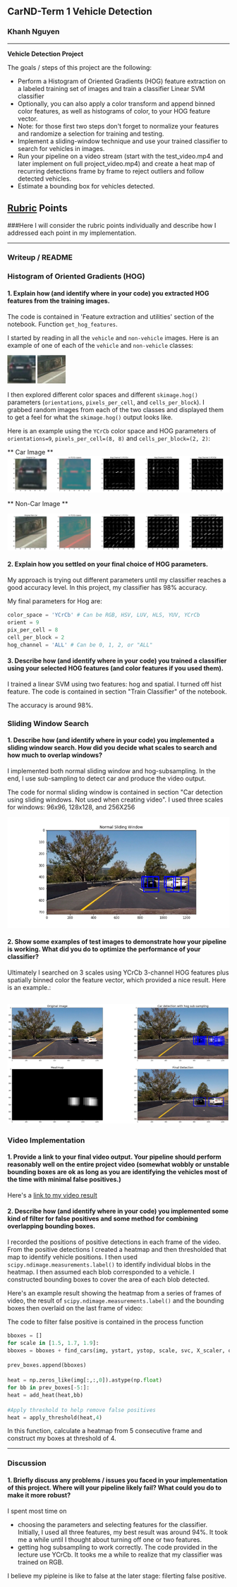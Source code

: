## CarND-Term 1 Vehicle Detection 
### Khanh Nguyen

---

**Vehicle Detection Project**

The goals / steps of this project are the following:

* Perform a Histogram of Oriented Gradients (HOG) feature extraction on a labeled training set of images and train a classifier Linear SVM classifier
* Optionally, you can also apply a color transform and append binned color features, as well as histograms of color, to your HOG feature vector. 
* Note: for those first two steps don't forget to normalize your features and randomize a selection for training and testing.
* Implement a sliding-window technique and use your trained classifier to search for vehicles in images.
* Run your pipeline on a video stream (start with the test_video.mp4 and later implement on full project_video.mp4) and create a heat map of recurring detections frame by frame to reject outliers and follow detected vehicles.
* Estimate a bounding box for vehicles detected.

[//]: # (Image References)
[image1]: ./pipeline.png
[image2]: ./training/vehicles/GTI_MiddleClose/image0000.png
[image3]: ./training/non-vehicles/GTI/image1000.png
[image4]: ./car_hog.png
[image5]: ./non_car_hog.png
[image6]: ./slide_window.png
[video1]: ./project_video_output.mp4

## [Rubric](https://review.udacity.com/#!/rubrics/513/view) Points
###Here I will consider the rubric points individually and describe how I addressed each point in my implementation.  

---
### Writeup / README


### Histogram of Oriented Gradients (HOG)

#### 1. Explain how (and identify where in your code) you extracted HOG features from the training images.

The code is contained in 'Feature extraction and utilities' section of the notebook. Function `get_hog_features`.

I started by reading in all the `vehicle` and `non-vehicle` images.  Here is an example of one of each of the `vehicle` and `non-vehicle` classes:

![A car image][image2]
![A non-car image][image3]

I then explored different color spaces and different `skimage.hog()` parameters (`orientations`, `pixels_per_cell`, and `cells_per_block`).  I grabbed random images from each of the two classes and displayed them to get a feel for what the `skimage.hog()` output looks like.

Here is an example using the `YCrCb` color space and HOG parameters of `orientations=9`, `pixels_per_cell=(8, 8)` and `cells_per_block=(2, 2)`:

** Car Image **
![Hog feature of a car image in YCrCb space][image4]

** Non-Car Image ** 

![Hog feature of a non-car image in YCrCb space][image5]

#### 2. Explain how you settled on your final choice of HOG parameters.

My approach is trying out different parameters until my classifier reaches a good accuracy level. In this project, my classifier has 98% accuracy.

My final parameters for Hog are:

```python
color_space = 'YCrCb' # Can be RGB, HSV, LUV, HLS, YUV, YCrCb
orient = 9
pix_per_cell = 8
cell_per_block = 2
hog_channel = 'ALL' # Can be 0, 1, 2, or "ALL"
```

#### 3. Describe how (and identify where in your code) you trained a classifier using your selected HOG features (and color features if you used them).

I trained a linear SVM using two features: hog and spatial. I turned off hist feature. The code is contained in section "Train Classifier" of the notebook.

The accuracy is around 98%.

### Sliding Window Search

#### 1. Describe how (and identify where in your code) you implemented a sliding window search.  How did you decide what scales to search and how much to overlap windows?

I implemented both normal sliding window and hog-subsampling. In the end, I use sub-sampling to detect car and produce the video output. 

The code for normal sliding window is contained in section "Car detection using sliding windows. Not used when creating video". I used three scales for windows: 96x96, 128x128, and 256X256

![Detect car using normal sliding window][image6]

#### 2. Show some examples of test images to demonstrate how your pipeline is working.  What did you do to optimize the performance of your classifier?

Ultimately I searched on 3 scales using YCrCb 3-channel HOG features plus spatially binned color the feature vector, which provided a nice result.  Here is an example.:

![Detection pipleline][image1]
---

### Video Implementation

#### 1. Provide a link to your final video output.  Your pipeline should perform reasonably well on the entire project video (somewhat wobbly or unstable bounding boxes are ok as long as you are identifying the vehicles most of the time with minimal false positives.)
Here's a [link to my video result](./project_video_output.mp4)


#### 2. Describe how (and identify where in your code) you implemented some kind of filter for false positives and some method for combining overlapping bounding boxes.

I recorded the positions of positive detections in each frame of the video.  From the positive detections I created a heatmap and then thresholded that map to identify vehicle positions.  I then used `scipy.ndimage.measurements.label()` to identify individual blobs in the heatmap.  I then assumed each blob corresponded to a vehicle.  I constructed bounding boxes to cover the area of each blob detected.  

Here's an example result showing the heatmap from a series of frames of video, the result of `scipy.ndimage.measurements.label()` and the bounding boxes then overlaid on the last frame of video:

The code to filter false positive is contained in the process function

```python
bboxes = []
for scale in [1.5, 1.7, 1.9]:
bboxes = bboxes + find_cars(img, ystart, ystop, scale, svc, X_scaler, orient, pix_per_cell, cell_per_block, spatial_size, hist_bins)

prev_boxes.append(bboxes)

heat = np.zeros_like(img[:,:,0]).astype(np.float)
for bb in prev_boxes[-5:]:
heat = add_heat(heat,bb)

#Apply threshold to help remove false positives
heat = apply_threshold(heat,4)
```
In this function, calculate a heatmap from 5 consecutive frame and construct my boxes at threshold of 4.

---

### Discussion

#### 1. Briefly discuss any problems / issues you faced in your implementation of this project.  Where will your pipeline likely fail?  What could you do to make it more robust?

I spent most time on
- choosing the parameters and selecting features for the classifier. Initially, I used all three features, my best result was around 94%. It took me a while until I thought about turning off one or two features. 
- getting hog subsampling to work correctly. The code provided in the lecture use YCrCb. It tooks me a while to realize that my classifier was trained on RGB. 

I believe my pipleine is like to false at the later stage: filerting false positive. 


